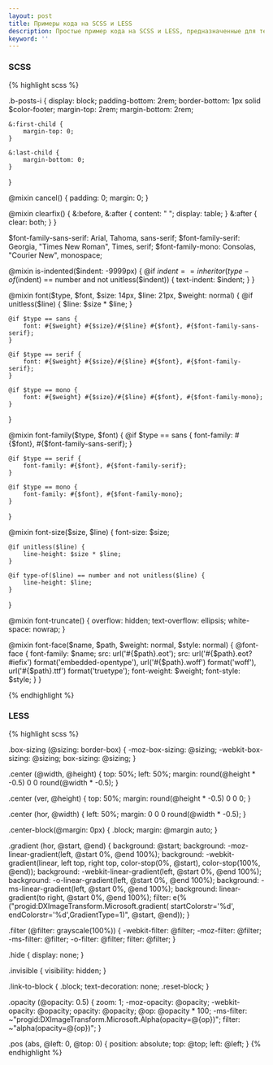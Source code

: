 ```yaml
---
layout: post
title: Примеры кода на SCSS и LESS
description: Простые пример кода на SCSS и LESS, предназначенные для тестирования подсветки синтаксиса для листингов
keyword: ''
---
```


### SCSS

{% highlight scss %}

.b-posts-i {
    display: block;
    padding-bottom: 2rem;
    border-bottom: 1px solid $color-footer;
    margin-top: 2rem;
    margin-bottom: 2rem;

    &:first-child {
        margin-top: 0;
    }

    &:last-child {
        margin-bottom: 0;
    }
}

@mixin cancel() {
    padding: 0;
    margin: 0;
}

@mixin clearfix() {
    &:before,
    &:after {
        content: " ";
        display: table;
    }
    &:after {
        clear: both;
    }
}

$font-family-sans-serif: Arial, Tahoma, sans-serif;
$font-family-serif: Georgia, "Times New Roman", Times, serif;
$font-family-mono: Consolas, "Courier New", monospace;

@mixin is-indented($indent: -9999px) {
    @if $indent == inherit or (type-of($indent) == number and not unitless($indent)) {
        text-indent: $indent;
    }
}

@mixin font($type, $font, $size: 14px, $line: 21px, $weight: normal) {
    @if unitless($line) {
        $line: $size * $line;
    }

    @if $type == sans {
        font: #{$weight} #{$size}/#{$line} #{$font}, #{$font-family-sans-serif};
    }

    @if $type == serif {
        font: #{$weight} #{$size}/#{$line} #{$font}, #{$font-family-serif};
    }

    @if $type == mono {
        font: #{$weight} #{$size}/#{$line} #{$font}, #{$font-family-mono};
    }
}

@mixin font-family($type, $font) {
    @if $type == sans {
        font-family: #{$font}, #{$font-family-sans-serif};
    }

    @if $type == serif {
        font-family: #{$font}, #{$font-family-serif};
    }

    @if $type == mono {
        font-family: #{$font}, #{$font-family-mono};
    }
}

@mixin font-size($size, $line) {
    font-size: $size;

    @if unitless($line) {
        line-height: $size * $line;
    }

    @if type-of($line) == number and not unitless($line) {
        line-height: $line;
    }
}

@mixin font-truncate() {
    overflow: hidden;
    text-overflow: ellipsis;
    white-space: nowrap;
}

@mixin font-face($name, $path, $weight: normal, $style: normal) {
    @font-face {
        font-family: $name;
        src: url('#{$path}.eot');
        src: url('#{$path}.eot?#iefix') format('embedded-opentype'), url('#{$path}.woff') format('woff'), url('#{$path}.ttf') format('truetype');
        font-weight: $weight;
        font-style: $style;
    }
}

{% endhighlight %}

### LESS

{% highlight scss %}

.box-sizing (@sizing: border-box) {
    -moz-box-sizing: @sizing;
    -webkit-box-sizing: @sizing;
    box-sizing: @sizing;
}

.center (@width, @height) {
    top: 50%;
    left: 50%;
    margin: round(@height * -0.5) 0 0 round(@width * -0.5);
}

.center (ver, @height) {
    top: 50%;
    margin: round(@height * -0.5) 0 0 0;
}

.center (hor, @width) {
    left: 50%;
    margin: 0 0 0 round(@width * -0.5);
}

.center-block(@margin: 0px) {
    .block;
    margin: @margin auto;
}

.gradient (hor, @start, @end) {
    background: @start;
    background: -moz-linear-gradient(left, @start 0%, @end 100%);
    background: -webkit-gradient(linear, left top, right top, color-stop(0%, @start), color-stop(100%, @end));
    background: -webkit-linear-gradient(left, @start 0%, @end 100%);
    background: -o-linear-gradient(left, @start 0%, @end 100%);
    background: -ms-linear-gradient(left, @start 0%, @end 100%);
    background: linear-gradient(to right, @start 0%, @end 100%);
    filter: e(%("progid:DXImageTransform.Microsoft.gradient( startColorstr='%d', endColorstr='%d',GradientType=1)", @start, @end));
}

.filter (@filter: grayscale(100%)) {
    -webkit-filter: @filter;
    -moz-filter: @filter;
    -ms-filter: @filter;
    -o-filter: @filter;
    filter: @filter;
}

.hide {
    display: none;
}

.invisible {
    visibility: hidden;
}

.link-to-block {
    .block;
    text-decoration: none;
    .reset-block;
}

.opacity (@opacity: 0.5) {
    zoom: 1;
    -moz-opacity: @opacity;
    -webkit-opacity: @opacity;
    opacity: @opacity;
    @op: @opacity * 100;
    -ms-filter: ~"progid:DXImageTransform.Microsoft.Alpha(opacity=@{op})";
    filter: ~"alpha(opacity=@{op})";
}

.pos (abs, @left: 0, @top: 0) {
    position: absolute;
    top: @top;
    left: @left;
}
{% endhighlight %}